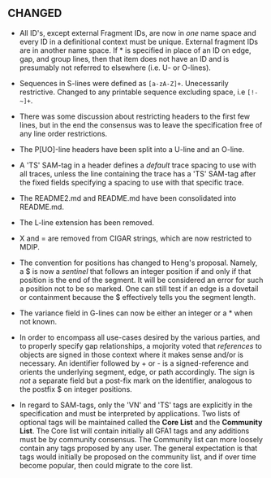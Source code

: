 ## CHANGED

* All ID's, except external Fragment IDs, are now in *one* name space and every ID in a
definitional context must be unique.  External fragment IDs are in another name space.
If * is specified in place of an ID on edge, gap, and group lines, then that item does
not have an ID and is presumably not referred to elsewhere (i.e. U- or O-lines).

* Sequences in S-lines were defined as <code>[a-zA-Z]+</code>.  Unecessarily restrictive.  Changed
to any printable sequence excluding space, i.e <code>[!-~]+</code>.

* There was some discussion about restricting headers to the first few lines, but in the end the
consensus was to leave the specification free of any line order restrictions.

* The P[UO]-line headers have been split into a U-line and an O-line.

* A 'TS' SAM-tag in a header defines a *default* trace spacing to use with all traces, unless the
line containing the trace has a 'TS' SAM-tag after the fixed fields specifying a spacing to use
with that specific trace.

* The README2.md and README.md have been consolidated into README.md.

* The L-line extension has been removed.

* X and = are removed from CIGAR strings, which are now restricted to MDIP.

* The convention for positions has changed to Heng's proposal.  Namely, a $ is now a *sentinel* that
follows an integer position if and only if that position is the end of the segment.  It will be
considered an error for such a position not to be so marked.  One can still test if an edge is
a dovetail or containment because the $ effectively tells you the segment length.

* The variance field in G-lines can now be either an integer or a * when not known.

* In order to encompass all use-cases desired by the various parties, and to properly specify gap
relationships, a mojority voted that *references* to objects are signed in those context where
it makes sense and/or is necessary.  An identifier followed by + or - is a signed-reference and
orients the underlying segment, edge, or path accordingly.  The sign is *not* a separate field
but a post-fix mark on the identifier, analogous to the postfix $ on integer positions.

* In regard to SAM-tags, only the 'VN' and 'TS' tags are explicitly in the specification and must
be interpreted by applications.  Two lists of optional tags will be maintained called the
**Core List** and the **Community List**.
The Core list will contain initially all GFA1 tags
and any additions must be by community consensus.
The Community list can more loosely contain any tags proposed by any user.
The general expectation is that tags would initially be proposed on the community list, and
if over time become popular, then could migrate to the core list.
